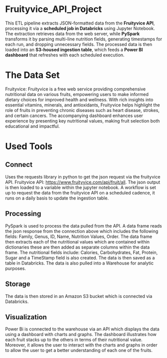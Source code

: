 # Fruityvice_API_Project
This ETL pipeline extracts JSON-formatted data from the **Fruityvice API**, processing it via a **scheduled job in Databricks** using Jupyter Notebook. The extraction retrieves data from the web server, while **PySpark** transforms it by parsing multi-line nutrition fields, generating timestamps for each run, and dropping unnecessary fields. The processed data is then loaded into an **S3-housed ingestion table**, which feeds a **Power BI dashboard** that refreshes with each scheduled execution.


# The Data Set
Fruityvice:
Fruityvice is a free web service providing comprehensive nutritional data on various fruits, empowering users to make informed dietary choices for improved health and wellness. With rich insights into essential vitamins, minerals, and antioxidants, Fruityvice helps highlight the role of fruits in preventing chronic diseases such as heart disease, strokes, and certain cancers. The accompanying dashboard enhances user experience by presenting key nutritional values, making fruit selection both educational and impactful.


# Used Tools

## Connect
Uses the requests library in python to get the json request via the fruityvice API. Fruityvice API: https://www.fruityvice.com/api/fruit/all. The json output is then loaded to a variable within the jupyter notebook. A workflow is set up to request the data from the fruityvice API on a scheduled cadence, it runs on a daily basis to update the ingestion table.

## Processing
PySpark is used to process the data pulled from the API. A data frame reads the json response from the connection above which includes the following fields: Family, Genus, ID, Name, Nutrition Values, Order. The data frame then extracts each of the nutritional values which are contained within dictionaries these are then added as separate columns within the data frame. The nutritional fields include: Calories, Carbohydrates, Fat, Protein, Sugar and a TimeStamp field is also created. The data is then saved as a table in Databricks. The data is also pulled into a Warehouse for analytic purposes.

## Storage
The data is then stored in an Amazon S3 bucket which is connected via Databricks.

## Visualization
Power Bi is connected to the warehouse via an API which displays the data using a dashboard with charts and graphs. The dashboard illustrates how each fruit stacks up to the others in terms of their nutritional value. Moreover, it allows the user to interact with the charts and graphs in order to allow the user to get a better understanding of each one of the fruits. 
